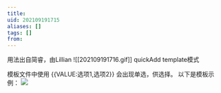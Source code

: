 ```yaml
---
title: 
uid: 202109191715
aliases: []
tags: []
from: 
---
```

用法出自简睿，由Lillian
![[202109191716.gif]]
quickAdd template模式

模板文件中使用 {{VALUE:选项1,选项2}} 会出现单选，供选择。
以下是模板示例：
![](https://gitee.com/cyddgi/picture-store/raw/master/img/20210919171733.png)